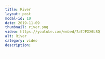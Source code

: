 ```yaml
---
title: River
layout: post
modal-id: 10
date: 2019-11-09
thumbnail: river.png
video: https://youtube.com/embed/7a7JFXX6LBQ
alt: River
category: video
description: 

---
```


